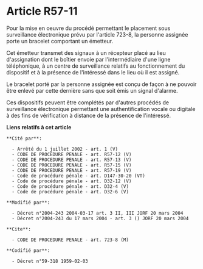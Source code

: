 # Article R57-11

Pour la mise en oeuvre du procédé permettant le placement sous surveillance électronique prévu par l'article 723-8, la
personne assignée porte un bracelet comportant un émetteur.

Cet émetteur transmet des signaux à un récepteur placé au lieu d'assignation dont le boîtier envoie par l'intermédiaire d'une
ligne téléphonique, à un centre de surveillance relatifs au fonctionnement du dispositif et à la présence de l'intéressé dans
le lieu où il est assigné.

Le bracelet porté par la personne assignée est conçu de façon à ne pouvoir être enlevé par cette dernière sans que soit émis
un signal d'alarme.

Ces dispositifs peuvent être complétés par d'autres procédés de surveillance électronique permettant une authentification
vocale ou digitale à des fins de vérification à distance de la présence de l'intéressé.

**Liens relatifs à cet article**

	**Cité par**:

	  - Arrêté du 1 juillet 2002 - art. 1 (V)
	  - CODE DE PROCEDURE PENALE - art. R57-12 (V)
	  - CODE DE PROCEDURE PENALE - art. R57-13 (V)
	  - CODE DE PROCEDURE PENALE - art. R57-15 (V)
	  - CODE DE PROCEDURE PENALE - art. R57-19 (V)
	  - Code de procédure pénale - art. D147-30-20 (VT)
	  - Code de procédure pénale - art. D32-12 (V)
	  - Code de procédure pénale - art. D32-4 (V)
	  - Code de procédure pénale - art. D32-6 (V)

	**Modifié par**:

	  - Décret n°2004-243 2004-03-17 art. 3 II, III JORF 20 mars 2004
	  - Décret n°2004-243 du 17 mars 2004 - art. 3 () JORF 20 mars 2004

	**Cite**:

	  - CODE DE PROCEDURE PENALE - art. 723-8 (M)

	**Codifié par**:

	  - Décret n°59-318 1959-02-03

